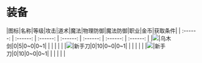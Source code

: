 # 装备

|图标|名称|等级|攻击|道术|魔法|物理防御|魔法防御|职业|金币|获取条件|
| :------: | :------: | :------: | :------: | :------: | :------: | :------: |
|![](http://192.168.1.8/vue/assets/item/20101.png "")|乌木剑|0|5|0~0|0~1|&nbsp;|&nbsp;|&nbsp;|&nbsp;|&nbsp;|
|![](http://192.168.1.8/vue/assets/item/20102.png "")|新手刀|0|10|0~0|0~1|&nbsp;|&nbsp;|&nbsp;|&nbsp;|&nbsp;|
|![](http://192.168.1.8/vue/assets/item/10504.png "")|新手刀|0|10|0~0|0~1|&nbsp;|&nbsp;|&nbsp;|&nbsp;|&nbsp;|
